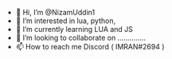 - 👋 Hi, I’m @NizamUddin1
- 👀 I’m interested in lua, python, 
- 🌱 I’m currently learning LUA and JS
- 💞️ I’m looking to collaborate on ..............
- 📫 How to reach me Discord ( IMRAN#2694 )

<!---
NizamUddin1/NizamUddin1 is a ✨ special ✨ repository because its `README.md` (this file) appears on your GitHub profile.
You can click the Preview link to take a look at your changes.
--->
